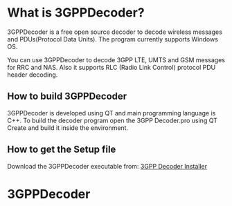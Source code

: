 What is 3GPPDecoder?
=====================

3GPPDecoder is a free open source decoder to decode wireless messages and PDUs(Protocol Data Units). The program currently supports Windows OS.

You can use 3GPPDecoder to decode 3GPP LTE, UMTS and GSM messages for RRC and NAS. Also it supports RLC (Radio Link Control) protocol PDU header decoding.

## How to build 3GPPDecoder

3GPPDecoder is developed using QT and main programming language is C++. To build the decoder program open the 3GPP Decoder.pro using QT Create and build it inside the environment.

## How to get the Setup file

Download the 3GPPDecoder executable from: [3GPP Decoder Installer](http://www.3glteinfo.com/3gpp-decoder/)


# 3GPPDecoder
